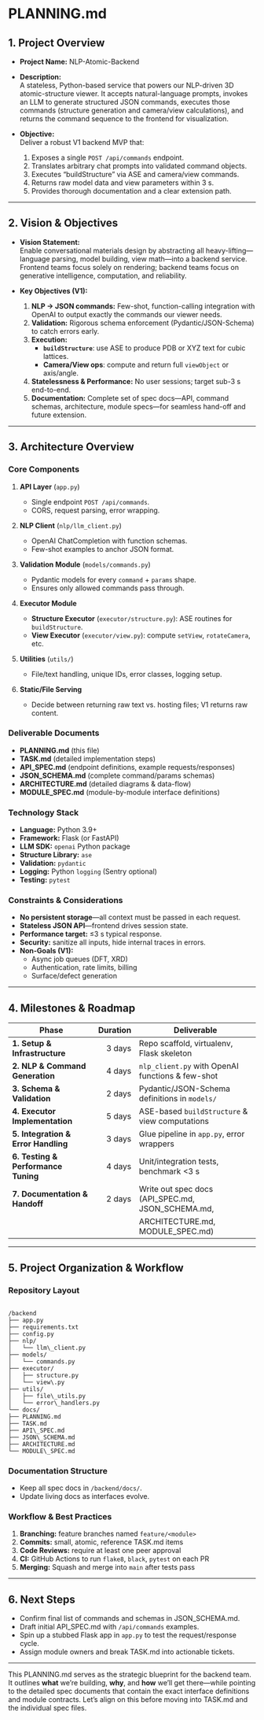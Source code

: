 # PLANNING.md

## 1. Project Overview  
- **Project Name:** NLP-Atomic-Backend  
- **Description:**  
  A stateless, Python-based service that powers our NLP-driven 3D atomic-structure viewer. It accepts natural-language prompts, invokes an LLM to generate structured JSON commands, executes those commands (structure generation and camera/view calculations), and returns the command sequence to the frontend for visualization.  

- **Objective:**  
  Deliver a robust V1 backend MVP that:  
  1. Exposes a single `POST /api/commands` endpoint.  
  2. Translates arbitrary chat prompts into validated command objects.  
  3. Executes “buildStructure” via ASE and camera/view commands.  
  4. Returns raw model data and view parameters within 3 s.  
  5. Provides thorough documentation and a clear extension path.

---

## 2. Vision & Objectives  
- **Vision Statement:**  
  Enable conversational materials design by abstracting all heavy-lifting—language parsing, model building, view math—into a backend service. Frontend teams focus solely on rendering; backend teams focus on generative intelligence, computation, and reliability.

- **Key Objectives (V1):**  
  1. **NLP → JSON commands:** Few-shot, function-calling integration with OpenAI to output exactly the commands our viewer needs.  
  2. **Validation:** Rigorous schema enforcement (Pydantic/JSON-Schema) to catch errors early.  
  3. **Execution:**  
     - **`buildStructure`**: use ASE to produce PDB or XYZ text for cubic lattices.  
     - **Camera/View ops**: compute and return full `viewObject` or axis/angle.  
  4. **Statelessness & Performance:** No user sessions; target sub-3 s end-to-end.  
  5. **Documentation:** Complete set of spec docs—API, command schemas, architecture, module specs—for seamless hand-off and future extension.

---

## 3. Architecture Overview  

### Core Components  
1. **API Layer** (`app.py`)  
   - Single endpoint `POST /api/commands`.  
   - CORS, request parsing, error wrapping.

2. **NLP Client** (`nlp/llm_client.py`)  
   - OpenAI ChatCompletion with function schemas.  
   - Few-shot examples to anchor JSON format.

3. **Validation Module** (`models/commands.py`)  
   - Pydantic models for every `command` + `params` shape.  
   - Ensures only allowed commands pass through.

4. **Executor Module**  
   - **Structure Executor** (`executor/structure.py`): ASE routines for `buildStructure`.  
   - **View Executor** (`executor/view.py`): compute `setView`, `rotateCamera`, etc.

5. **Utilities** (`utils/`)  
   - File/text handling, unique IDs, error classes, logging setup.

6. **Static/File Serving**  
   - Decide between returning raw text vs. hosting files; V1 returns raw content.

### Deliverable Documents  
- **PLANNING.md** (this file)  
- **TASK.md** (detailed implementation steps)  
- **API_SPEC.md** (endpoint definitions, example requests/responses)  
- **JSON_SCHEMA.md** (complete command/params schemas)  
- **ARCHITECTURE.md** (detailed diagrams & data-flow)  
- **MODULE_SPEC.md** (module-by-module interface definitions)

### Technology Stack  
- **Language:** Python 3.9+  
- **Framework:** Flask (or FastAPI)  
- **LLM SDK:** `openai` Python package  
- **Structure Library:** `ase`  
- **Validation:** `pydantic`  
- **Logging:** Python `logging` (Sentry optional)  
- **Testing:** `pytest`  

### Constraints & Considerations  
- **No persistent storage**—all context must be passed in each request.  
- **Stateless JSON API**—frontend drives session state.  
- **Performance target:** ≤3 s typical response.  
- **Security:** sanitize all inputs, hide internal traces in errors.  
- **Non-Goals (V1):**  
  - Async job queues (DFT, XRD)  
  - Authentication, rate limits, billing  
  - Surface/defect generation  

---

## 4. Milestones & Roadmap  

| Phase                                    | Duration | Deliverable                                         |
|------------------------------------------|---------:|-----------------------------------------------------|
| **1. Setup & Infrastructure**            | 3 days   | Repo scaffold, virtualenv, Flask skeleton           |
| **2. NLP & Command Generation**          | 4 days   | `nlp_client.py` with OpenAI functions & few-shot     |
| **3. Schema & Validation**               | 2 days   | Pydantic/JSON-Schema definitions in `models/`       |
| **4. Executor Implementation**           | 5 days   | ASE-based `buildStructure` & view computations      |
| **5. Integration & Error Handling**      | 3 days   | Glue pipeline in `app.py`, error wrappers           |
| **6. Testing & Performance Tuning**      | 4 days   | Unit/integration tests, benchmark <3 s              |
| **7. Documentation & Handoff**           | 2 days   | Write out spec docs (API_SPEC.md, JSON_SCHEMA.md,   |
|                                          |          | ARCHITECTURE.md, MODULE_SPEC.md)                    |

---

## 5. Project Organization & Workflow  

### Repository Layout  
```

/backend
├── app.py
├── requirements.txt
├── config.py
├── nlp/
│   └── llm\_client.py
├── models/
│   └── commands.py
├── executor/
│   ├── structure.py
│   └── view\.py
├── utils/
│   ├── file\_utils.py
│   └── error\_handlers.py
└── docs/
├── PLANNING.md
├── TASK.md
├── API\_SPEC.md
├── JSON\_SCHEMA.md
├── ARCHITECTURE.md
└── MODULE\_SPEC.md

```

### Documentation Structure  
- Keep all spec docs in `/backend/docs/`.  
- Update living docs as interfaces evolve.

### Workflow & Best Practices  
1. **Branching:** feature branches named `feature/<module>`  
2. **Commits:** small, atomic, reference TASK.md items  
3. **Code Reviews:** require at least one peer approval  
4. **CI:** GitHub Actions to run `flake8`, `black`, `pytest` on each PR  
5. **Merging:** Squash and merge into `main` after tests pass  

---

## 6. Next Steps  

- Confirm final list of commands and schemas in JSON_SCHEMA.md.  
- Draft initial API_SPEC.md with `/api/commands` examples.  
- Spin up a stubbed Flask app in `app.py` to test the request/response cycle.  
- Assign module owners and break TASK.md into actionable tickets.  

---

This PLANNING.md serves as the strategic blueprint for the backend team. It outlines **what** we’re building, **why**, and **how** we’ll get there—while pointing to the detailed spec documents that contain the exact interface definitions and module contracts. Let’s align on this before moving into TASK.md and the individual spec files.

